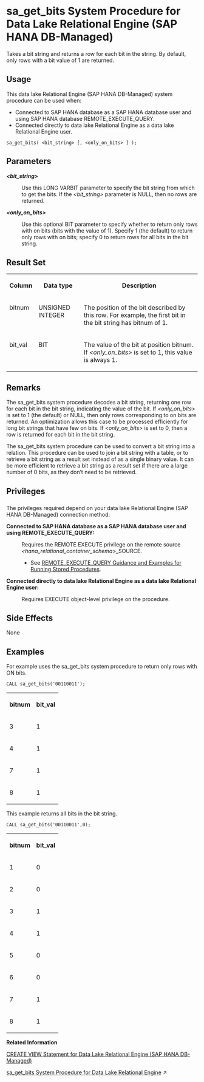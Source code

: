 <!-- loiodc051ed9b19649ec91efd03e157132cb -->

# sa\_get\_bits System Procedure for Data Lake Relational Engine \(SAP HANA DB-Managed\)

Takes a bit string and returns a row for each bit in the string. By default, only rows with a bit value of 1 are returned.



<a name="loiodc051ed9b19649ec91efd03e157132cb__section_gz5_gcf_pzb"/>

## Usage

This data lake Relational Engine \(SAP HANA DB-Managed\) system procedure can be used when:

-   Connected to SAP HANA database as a SAP HANA database user and using SAP HANA database REMOTE\_EXECUTE\_QUERY.
-   Connected directly to data lake Relational Engine as a data lake Relational Engine user.



```
sa_get_bits( <bit_string> [, <only_on_bits> ] );
```



<a name="loiodc051ed9b19649ec91efd03e157132cb__section_qh1_f3d_srb"/>

## Parameters


<dl>
<dt><b>

*<bit\_string\>* 

</b></dt>
<dd>

Use this LONG VARBIT parameter to specify the bit string from which to get the bits. If the *<bit\_string\>* parameter is NULL, then no rows are returned.



</dd><dt><b>

*<only\_on\_bits\>* 

</b></dt>
<dd>

Use this optional BIT parameter to specify whether to return only rows with on bits \(bits with the value of 1\). Specify 1 \(the default\) to return only rows with on bits; specify 0 to return rows for all bits in the bit string.



</dd>
</dl>



<a name="loiodc051ed9b19649ec91efd03e157132cb__section_ej1_23d_srb"/>

## Result Set


<table>
<tr>
<th valign="top">

Column

</th>
<th valign="top">

Data type

</th>
<th valign="top">

Description

</th>
</tr>
<tr>
<td valign="top">

bitnum

</td>
<td valign="top">

UNSIGNED INTEGER

</td>
<td valign="top">

The position of the bit described by this row. For example, the first bit in the bit string has bitnum of 1.

</td>
</tr>
<tr>
<td valign="top">

bit\_val

</td>
<td valign="top">

BIT

</td>
<td valign="top">

The value of the bit at position bitnum. If *<only\_on\_bits\>* is set to 1, this value is always 1.

</td>
</tr>
</table>



<a name="loiodc051ed9b19649ec91efd03e157132cb__section_kqw_c3d_srb"/>

## Remarks

The sa\_get\_bits system procedure decodes a bit string, returning one row for each bit in the bit string, indicating the value of the bit. If *<only\_on\_bits\>* is set to 1 \(the default\) or NULL, then only rows corresponding to on bits are returned. An optimization allows this case to be processed efficiently for long bit strings that have few on bits. If *<only\_on\_bits\>* is set to 0, then a row is returned for each bit in the bit string.

The sa\_get\_bits system procedure can be used to convert a bit string into a relation. This procedure can be used to join a bit string with a table, or to retrieve a bit string as a result set instead of as a single binary value. It can be more efficient to retrieve a bit string as a result set if there are a large number of 0 bits, as they don’t need to be retrieved.



<a name="loiodc051ed9b19649ec91efd03e157132cb__section_g2v_3z1_1yb"/>

## Privileges



### 

The privileges required depend on your data lake Relational Engine \(SAP HANA DB-Managed\) connection method:


<dl>
<dt><b>

Connected to SAP HANA database as a SAP HANA database user and using REMOTE\_EXECUTE\_QUERY:

</b></dt>
<dd>

Requires the REMOTE EXECUTE privilege on the remote source *<hana\_relational\_container\_schema\>*\_SOURCE.

-   See [REMOTE\_EXECUTE\_QUERY Guidance and Examples for Running Stored Procedures](remote-execute-query-guidance-and-examples-for-running-stored-procedures-3e7f86d.md).




</dd><dt><b>

Connected directly to data lake Relational Engine as a data lake Relational Engine user:

</b></dt>
<dd>

Requires EXECUTE object-level privilege on the procedure.



</dd>
</dl>



<a name="loiodc051ed9b19649ec91efd03e157132cb__section_svb_c3d_srb"/>

## Side Effects

None



<a name="loiodc051ed9b19649ec91efd03e157132cb__section_u2q_xy1_qzb"/>

## Examples

For example uses the sa\_get\_bits system procedure to return only rows with ON bits.

```
CALL sa_get_bits('00110011');

```


<table>
<tr>
<th valign="top">

bitnum

</th>
<th valign="top">

bit\_val

</th>
</tr>
<tr>
<td valign="top">

3

</td>
<td valign="top">

1

</td>
</tr>
<tr>
<td valign="top">

4

</td>
<td valign="top">

1

</td>
</tr>
<tr>
<td valign="top">

7

</td>
<td valign="top">

1

</td>
</tr>
<tr>
<td valign="top">

8

</td>
<td valign="top">

1

</td>
</tr>
</table>

This example returns all bits in the bit string.

```
CALL sa_get_bits('00110011',0);
```


<table>
<tr>
<th valign="top">

bitnum

</th>
<th valign="top">

bit\_val

</th>
</tr>
<tr>
<td valign="top">

1

</td>
<td valign="top">

0

</td>
</tr>
<tr>
<td valign="top">

2

</td>
<td valign="top">

0

</td>
</tr>
<tr>
<td valign="top">

3

</td>
<td valign="top">

1

</td>
</tr>
<tr>
<td valign="top">

4

</td>
<td valign="top">

1

</td>
</tr>
<tr>
<td valign="top">

5

</td>
<td valign="top">

0

</td>
</tr>
<tr>
<td valign="top">

6

</td>
<td valign="top">

0

</td>
</tr>
<tr>
<td valign="top">

7

</td>
<td valign="top">

1

</td>
</tr>
<tr>
<td valign="top">

8

</td>
<td valign="top">

1

</td>
</tr>
</table>

**Related Information**  


[CREATE VIEW Statement for Data Lake Relational Engine \(SAP HANA DB-Managed\)](../030-sql-statements/create-view-statement-for-data-lake-relational-engine-sap-hana-db-managed-4d41128.md "Creates a view on the database. Views are used to give a different perspective on the data even though it is not stored that way.")

[sa_get_bits System Procedure for Data Lake Relational Engine](https://help.sap.com/viewer/19b3964099384f178ad08f2d348232a9/2023_4_QRC/en-US/817590756ce21014a0abf2e01acdf61e.html "Takes a bit string and returns a row for each bit in the string. By default, only rows with a bit value of 1 are returned.") :arrow_upper_right:

